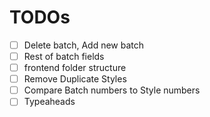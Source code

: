 # TODOs
- [ ] Delete batch, Add new batch
- [ ] Rest of batch fields
- [ ] frontend folder structure
- [ ] Remove Duplicate Styles
- [ ] Compare Batch numbers to Style numbers
- [ ] Typeaheads